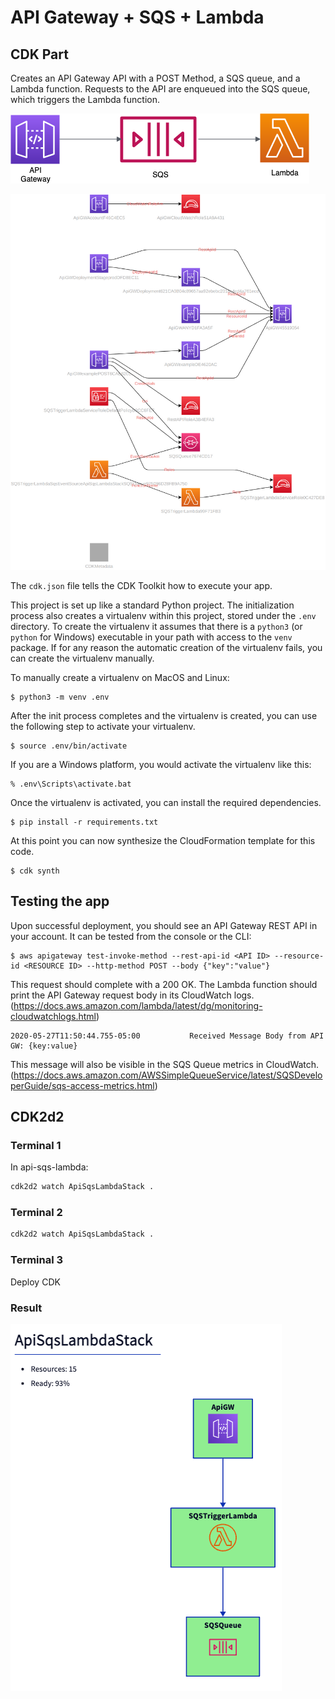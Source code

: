 
# API Gateway + SQS + Lambda

## CDK Part
Creates an API Gateway API with a POST Method, a SQS queue, and a Lambda function. Requests to the API are enqueued into the SQS queue, which triggers the Lambda function.

![Architecture](architecture.png)

![Detailed diagram](diagram.png)

The `cdk.json` file tells the CDK Toolkit how to execute your app.

This project is set up like a standard Python project. The initialization process also creates a virtualenv within this
project, stored under the `.env` directory. To create the virtualenv it assumes that there is a `python3` (or `python`
for Windows) executable in your path with access to the `venv` package. If for any reason the automatic creation of the
virtualenv fails, you can create the virtualenv manually.

To manually create a virtualenv on MacOS and Linux:

```
$ python3 -m venv .env
```

After the init process completes and the virtualenv is created, you can use the following
step to activate your virtualenv.

```
$ source .env/bin/activate
```

If you are a Windows platform, you would activate the virtualenv like this:

```
% .env\Scripts\activate.bat
```

Once the virtualenv is activated, you can install the required dependencies.

```
$ pip install -r requirements.txt
```

At this point you can now synthesize the CloudFormation template for this code.

```
$ cdk synth
```

## Testing the app

Upon successful deployment, you should see an API Gateway REST API in your account. It can be tested from the console or the CLI:

```
$ aws apigateway test-invoke-method --rest-api-id <API ID> --resource-id <RESOURCE ID> --http-method POST --body {"key":"value"}
```

This request should complete with a 200 OK. The Lambda function should print the API Gateway request body in its CloudWatch logs. (https://docs.aws.amazon.com/lambda/latest/dg/monitoring-cloudwatchlogs.html)

```
2020-05-27T11:50:44.755-05:00           Received Message Body from API GW: {key:value}
```

This message will also be visible in the SQS Queue metrics in CloudWatch. (https://docs.aws.amazon.com/AWSSimpleQueueService/latest/SQSDeveloperGuide/sqs-access-metrics.html)

## CDK2d2

### Terminal 1

In api-sqs-lambda:
```bash
cdk2d2 watch ApiSqsLambdaStack .
```

### Terminal 2

```bash
cdk2d2 watch ApiSqsLambdaStack .
```

### Terminal 3

Deploy CDK

### Result

![](img/ApiSqsLambdaStack.png)
